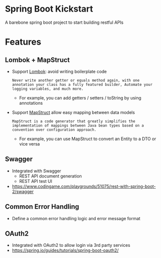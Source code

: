 # Spring Boot Kickstart
A barebone spring boot project to start building restful APIs 

# Features
## Lombok + MapStruct
- Support [Lombok](https://projectlombok.org/): avoid writing boilerplate code

      Never write another getter or equals method again, with one annotation your class has a fully featured builder, Automate your logging variables, and much more.

  - For example, you can add getters / setters / toString by using annotations
  
- Support [MapStruct](https://mapstruct.org/) allow easy mapping between data models


      MapStruct is a code generator that greatly simplifies the implementation of mappings between Java bean types based on a convention over configuration approach.

  - For example, you can use MapStruct to convert an Entity to a DTO or vice versa
## Swagger 
- Integrated with Swagger
  - REST API document generation
  - REST API test UI
- https://www.codingame.com/playgrounds/51075/rest-with-spring-boot-2/swagger

## Common Error Handling
- Define a common error handling logic and error message format

## OAuth2
- Integrated with OAuth2 to allow login via 3rd party services
- https://spring.io/guides/tutorials/spring-boot-oauth2/
